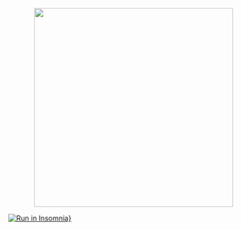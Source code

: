 <p align="center"><a href="https://laravel.com" target="_blank"><img src="https://raw.githubusercontent.com/laravel/art/master/logo-lockup/5%20SVG/2%20CMYK/1%20Full%20Color/laravel-logolockup-cmyk-red.svg" width="400"></a></p>

[![Run in Insomnia}](https://insomnia.rest/images/run.svg)](https://insomnia.rest/run/?label=&uri=https://github.com/educbraga/laravel-api/blob/master/Insomnia_2022-08-21.json)

